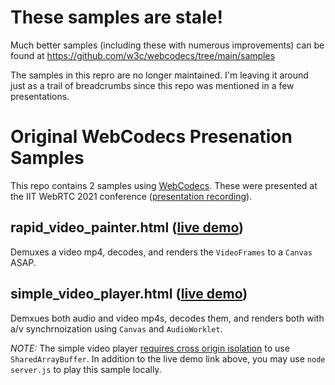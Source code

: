 # These samples are stale!

Much better samples (including these with numerous improvements) can be found at https://github.com/w3c/webcodecs/tree/main/samples

The samples in this repro are no longer maintained. I'm leaving it around just as a trail of breadcrumbs since this repo was mentioned in a few presentations.

# Original WebCodecs Presenation Samples

This repo contains 2 samples using [WebCodecs](https://w3c.github.io/webcodecs/). These were presented at the IIT WebRTC 2021 conference ([presentation recording](https://www.youtube.com/watch?v=U8T5U8sN5d4)).

## rapid_video_painter.html ([live demo](https://wc-talk.netlify.app/rapid_video_painter.html))

Demuxes a video mp4, decodes, and renders the `VideoFrames` to a `Canvas` ASAP.

## simple_video_player.html ([live demo](https://wc-talk.netlify.app/simple_video_player.html))

Demxues both audio and video mp4s, decodes them, and renders both with a/v synchrnoization using `Canvas` and `AudioWorklet`.

*NOTE:* The simple video player [requires cross origin isolation](https://web.dev/cross-origin-isolation-guide/) to use `SharedArrayBuffer`. In addition to the live demo link above, you may use `node server.js` to play this sample locally. 
